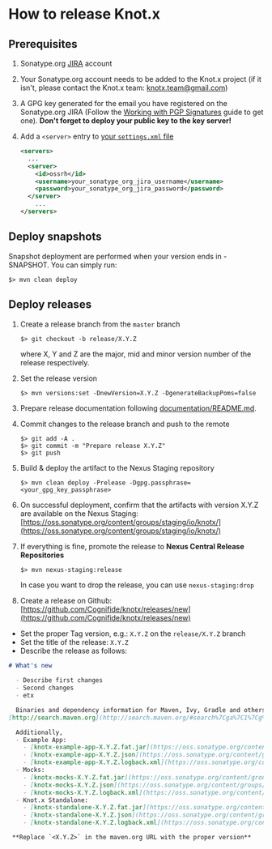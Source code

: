 # How to release Knot.x

## Prerequisites
1. Sonatype.org [JIRA](https://issues.sonatype.org/secure/Signup!default.jspa) account

2. Your Sonatype.org account needs to be added to the Knot.x project (if it isn't, please contact the Knot.x team: 
[knotx.team@gmail.com](email:knotx.team@gmail.com))

3. A GPG key generated for the email you have registered on the Sonatype.org JIRA 
(Follow the [Working with PGP Signatures](http://central.sonatype.org/pages/working-with-pgp-signatures.html) 
guide to get one). 
**Don't forget to deploy your public key to the key server!** 

4. Add a `<server>` entry to [your `settings.xml` file](https://maven.apache.org/settings.html#Introduction)
   ```xml
   <servers>
     ...
     <server>
       <id>ossrh</id>
       <username>your_sonatype_org_jira_username</username>
       <password>your_sonatype_org_jira_password</password>
     </server>
       ...
   </servers>    
   ```

## Deploy snapshots
Snapshot deployment are performed when your version ends in -SNAPSHOT. You can simply run:
```
$> mvn clean deploy
```

## Deploy releases

1. Create a release branch from the `master` branch

   ```
   $> git checkout -b release/X.Y.Z
   ```
   where X, Y and Z are the major, mid and minor version number of the release respectively.

2. Set the release version

   ```
   $> mvn versions:set -DnewVersion=X.Y.Z -DgenerateBackupPoms=false
   ```

3. Prepare release documentation following [documentation/README.md](https://github.com/Cognifide/knotx/blob/master/documentation/README.md).

4. Commit changes to the release branch and push to the remote

   ```
   $> git add -A .
   $> git commit -m "Prepare release X.Y.Z"
   $> git push
   ```

5. Build & deploy the artifact to the Nexus Staging repository

   ```
   $> mvn clean deploy -Prelease -Dgpg.passphrase=<your_gpg_key_passphrase>
   ```
   
6. On successful deployment, confirm that the artifacts with version X.Y.Z are available on the Nexus Staging:
[https://oss.sonatype.org/content/groups/staging/io/knotx/](https://oss.sonatype.org/content/groups/staging/io/knotx/)

7. If everything is fine, promote the release to **Nexus Central Release Repositories**

   ```
   $> mvn nexus-staging:release
   ```
   
   In case you want to drop the release, you can use `nexus-staging:drop`
   
8. Create a release on Github: [https://github.com/Cognifide/knotx/releases/new](https://github.com/Cognifide/knotx/releases/new)
  - Set the proper Tag version, e.g.: `X.Y.Z` on the `release/X.Y.Z` branch
  - Set the title of the release: `X.Y.Z`
  - Describe the release as follows:

   ```md
   # What's new
     
     - Describe first changes
     - Second changes
     - etx

     Binaries and dependency information for Maven, Ivy, Gradle and others can be found at 
  [http://search.maven.org](http://search.maven.org/#search%7Cga%7C1%7Cg%3A%22io.knotx%22%20AND%20v%3A<X.Y.Z>)
  
     Additionally, 
     - Example App:
       - [knotx-example-app-X.Y.Z.fat.jar](https://oss.sonatype.org/content/groups/public/io/knotx/knotx-example-app/X.Y.Z/knotx-example-app-X.Y.Z.fat.jar)
       - [knotx-example-app-X.Y.Z.json](https://oss.sonatype.org/content/groups/public/io/knotx/knotx-example-app/X.Y.Z/knotx-example-app-X.Y.Z.json)
       - [knotx-example-app-X.Y.Z.logback.xml](https://oss.sonatype.org/content/groups/public/io/knotx/knotx-example-app/X.Y.Z/knotx-example-app-X.Y.Z.logback.xml)
     - Mocks:
       - [knotx-mocks-X.Y.Z.fat.jar](https://oss.sonatype.org/content/groups/public/io/knotx/knotx-mocks/X.Y.Z/knotx-mocks-X.Y.Z.fat.jar)
       - [knotx-mocks-X.Y.Z.json](https://oss.sonatype.org/content/groups/public/io/knotx/knotx-mocks/X.Y.Z/knotx-mocks-X.Y.Z.json)
       - [knotx-mocks-X.Y.Z.logback.xml](https://oss.sonatype.org/content/groups/public/io/knotx/knotx-mocks/X.Y.Z/knotx-mocks-X.Y.Z.logback.xml)
     - Knot.x Standalone:
       - [knotx-standalone-X.Y.Z.fat.jar](https://oss.sonatype.org/content/groups/public/io/knotx/knotx-standalone/X.Y.Z/knotx-standalone-X.Y.Z.fat.jar)
       - [knotx-standalone-X.Y.Z.json](https://oss.sonatype.org/content/groups/public/io/knotx/knotx-standalone/X.Y.Z/knotx-standalone-X.Y.Z.json)
       - [knotx-standalone-X.Y.Z.logback.xml](https://oss.sonatype.org/content/groups/public/io/knotx/knotx-standalone/X.Y.Z/knotx-standalone-X.Y.Z.logback.xml)
   ```
   
     **Replace `<X.Y.Z>` in the maven.org URL with the proper version**

